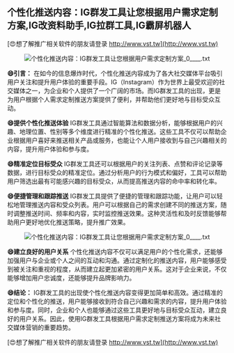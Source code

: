 ## **个性化推送内容：IG群发工具让您根据用户需求定制方案,IG改资料助手,IG拉群工具,IG霸屏机器人**

[😍想了解推广相关软件的朋友请登录 http://www.vst.tw](http://www.vst.tw)

 <center><img src="https://vst.tw/MP4/tuiguang/png/1.png" alt="个性化推送内容：IG群发工具让您根据用户需求定制方案_0____.txt"></center>

**😄引言：**
在如今的信息爆炸时代，个性化推送内容成为了各大社交媒体平台吸引用户关注和提升用户体验的重要手段。IG（Instagram）作为世界上最受欢迎的社交媒体之一，为企业和个人提供了一个广阔的市场。而IG群发工具的出现，更是为用户根据个人需求定制推送方案提供了便利，并帮助他们更好地与目标受众互动。

**😄提供个性化推送体验**
IG群发工具通过智能算法和数据分析，能够根据用户的兴趣、地理位置、性别等多个维度进行精准的个性化推送。这些工具不仅可以帮助企业根据用户喜好来推送相关产品或服务，也能让个人用户接收到与自己兴趣相关的内容，提升用户体验和参与度。

**😄精准定位目标受众**
IG群发工具还可以根据用户的关注列表、点赞和评论记录等数据，进行目标受众的精准定位。通过分析用户的行为模式和偏好，工具可以帮助用户筛选出最有可能感兴趣的目标受众，从而提高推送内容的命中率和转化率。

**😄便捷管理和跟踪推送**
IG群发工具提供了便捷的管理和跟踪功能，让用户可以轻松地管理推送内容和受众列表。用户可以根据自己的需求创建不同的推送方案，随时调整推送时间、频率和内容，实时监控推送效果。这种灵活性和及时反馈能够帮助用户更好地优化推送策略，提升推广效果。

 <center><img src="https://vst.tw/MP4/tuiguang/png/2.png" alt="个性化推送内容：IG群发工具让您根据用户需求定制方案_0____.txt"></center>

**😄建立良好的用户关系**
个性化推送内容不仅可以满足用户的个性化需求，还能够加强用户与企业或个人之间的互动和沟通。通过定制化的推送内容，用户能够感受到被关注和重视的程度，从而建立起更加紧密的用户关系。这对于企业来说，不仅能够增加用户忠诚度，还能够提升品牌影响力。

**😄结论：**
IG群发工具的出现使个性化推送内容变得更加简单和高效。通过精准的定位和个性化的推送，用户能够接收到符合自己兴趣和需求的内容，提升用户体验和参与度。同时，企业和个人也能够通过这些工具更好地与目标受众互动，建立良好的用户关系。因此，使用IG群发工具根据用户需求定制推送方案将成为未来社交媒体营销的重要趋势。

[😍想了解推广相关软件的朋友请登录 http://www.vst.tw](http://www.vst.tw)



